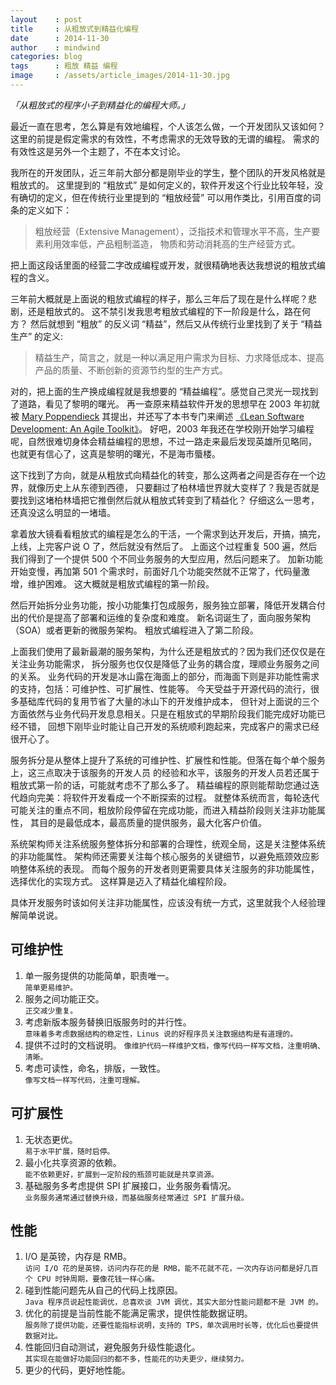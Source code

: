 ```yaml
---
layout    : post
title     : 从粗放式到精益化编程
date      : 2014-11-30
author    : mindwind
categories: blog
tags      : 粗放 精益 编程
image     : /assets/article_images/2014-11-30.jpg
---
```



_「从粗放式的程序小子到精益化的编程大师。」_


最近一直在思考，怎么算是有效地编程，个人该怎么做，一个开发团队又该如何？
这里的前提是假定需求的有效性，不考虑需求的无效导致的无谓的编程。
需求的有效性这是另外一个主题了，不在本文讨论。


我所在的开发团队，近三年前大部分都是刚毕业的学生，整个团队的开发风格就是粗放式的。
这里提到的 “粗放式” 是如何定义的，软件开发这个行业比较年轻，没有确切的定义，但在传统行业里提到的
“粗放经营” 可以用作类比，引用百度的词条的定义如下：

  > 粗放经营（Extensive Management），泛指技术和管理水平不高，生产要素利用效率低，产品粗制滥造，
  > 物质和劳动消耗高的生产经营方式。

把上面这段话里面的经营二字改成编程或开发，就很精确地表达我想说的粗放式编程的含义。


三年前大概就是上面说的粗放式编程的样子，那么三年后了现在是什么样呢？悲剧，还是粗放式的。
这不禁引发我思考粗放式编程的下一阶段是什么，路在何方？
然后就想到 “粗放” 的反义词 “精益”，然后又从传统行业里找到了关于 “精益生产” 的定义:

  > 精益生产，简言之，就是一种以满足用户需求为目标、力求降低成本、提高产品的质量、不断创新的资源节约型的生产方式。

对的，把上面的生产换成编程就是我想要的 “精益编程”。感觉自己灵光一现找到了道路，看见了黎明的曙光。
再一查原来精益软件开发的思想早在 2003 年初就被 [Mary Poppendieck](http://www.linkedin.com/pub/mary-poppendieck/1/2a2/133)
其提出，并还写了本书专门来阐述 [《Lean Software Development: An Agile Toolkit》](http://www.amazon.com/Lean-Software-Development-Agile-Toolkit/dp/0321150783)。
好吧，2003 年我还在学校刚开始学习编程呢，自然很难切身体会精益编程的思想，不过一路走来最后发现英雄所见略同，
也就更有信心了，这真是黎明的曙光，不是海市蜃楼。


这下找到了方向，就是从粗放式向精益化的转变，那么这两者之间是否存在一个边界，就像历史上从东德到西德，
只要翻过了柏林墙世界就大变样了？我是否就是要找到这堵柏林墙把它推倒然后就从粗放式转变到了精益化？
仔细这么一思考，还真没这么明显的一堵墙。


拿着放大镜看看粗放式的编程是怎么的干活，一个需求到达开发后，开搞，搞完，上线，上完客户说 O 了，然后就没有然后了。
上面这个过程重复 500 遍，然后我们得到了一个提供 500 个不同业务服务的大型应用，然后问题来了。
加新功能开始变慢，再加第 501 个需求时，前面好几个功能突然就不正常了，代码量激增，维护困难。
这大概就是粗放式编程的第一阶段。


然后开始拆分业务功能，按小功能集打包成服务，服务独立部署，降低开发耦合付出的代价是提高了部署和运维的复杂度和难度。
新名词诞生了，面向服务架构（SOA）或者更新的微服务架构。
粗放式编程进入了第二阶段。


上面我们使用了最新最潮的服务架构，为什么还是粗放式的？因为我们还仅仅是在关注业务功能需求，
拆分服务也仅仅是降低了业务的耦合度，理顺业务服务之间的关系。
业务代码的开发是冰山露在海面上的部分，而海面下则是非功能性需求的支持，包括：可维护性、可扩展性、性能等。
今天受益于开源代码的流行，很多基础库代码的复用节省了大量的冰山下的开发维护成本，
但针对上面说的三个方面依然与业务代码开发息息相关。只是在粗放式的早期阶段我们能完成好功能已经不错，
回想下刚毕业时能让自己开发的系统顺利跑起来，完成客户的需求已经很开心了。


服务拆分是从整体上提升了系统的可维护性、扩展性和性能。但落在每个单个服务上，这三点取决于该服务的开发人员
的经验和水平，该服务的开发人员若还属于粗放式第一阶的话，可能就考虑不了那么多了。
精益编程的原则能帮助您通过迭代趋向完美：将软件开发看成一个不断探索的过程。
就整体系统而言，每轮迭代可能关注的重点不同，粗放阶段停留在完成功能，而进入精益阶段则关注非功能属性，
其目的是最低成本，最高质量的提供服务，最大化客户价值。


系统架构师关注系统服务整体拆分和部署的合理性，统观全局，这是关注整体系统的非功能属性。
架构师还需要关注每个核心服务的关键细节，以避免瓶颈效应影响整体系统的表现。
而每个服务的开发者则更需要具体关注服务的非功能属性，选择优化的实现方式。
这样算是迈入了精益化编程阶段。


具体开发服务时该如何关注非功能属性，应该没有统一方式，这里就我个人经验理解简单说说。


## 可维护性

  1. 单一服务提供的功能简单，职责唯一。  
     `简单更易维护。`
  2. 服务之间功能正交。  
     `正交减少重复。`
  3. 考虑新版本服务替换旧版服务时的并行性。  
     `意味着多考虑数据结构的稳定性，Linus 说的好程序员关注数据结构是有道理的。`
  4. 提供不过时的文档说明。
     `像维护代码一样维护文档，像写代码一样写文档，注重明确、清晰。`
  5. 考虑可读性，命名，排版，一致性。  
     `像写文档一样写代码，注重可理解。`


## 可扩展性

  1. 无状态更优。  
     `易于水平扩展，随时启停。`
  2. 最小化共享资源的依赖。  
     `能不依赖更好，扩展到一定阶段的瓶颈可能就是共享资源。`
  3. 基础服务多考虑提供 SPI 扩展接口，业务服务看情况。  
     `业务服务通常通过替换升级，而基础服务经常通过 SPI 扩展升级。`

## 性能

  1. I/O 是英镑，内存是 RMB。  
     `访问 I/O 花的是英镑，访问内存花的是 RMB，能不花就不花，一次内存访问都是好几百个 CPU 时钟周期，要像花钱一样心痛。`
  2. 碰到性能问题先从自己的代码上找原因。  
     `Java 程序员说起性能调优，总喜欢谈 JVM 调优，其实大部分性能问题都不是 JVM 的。`
  3. 优化的前提是当前性能不能满足需求，提供性能数据证明。  
     `服务除了提供功能，还要性能指标说明，支持的 TPS，单次调用时长等，优化后也要提供数据对比。`
  4. 性能回归自动测试，避免服务升级性能退化。  
     `其实现在能做好功能回归的都不多，性能花的功夫更少，继续努力。`
  5. 更少的代码，更好地性能。
